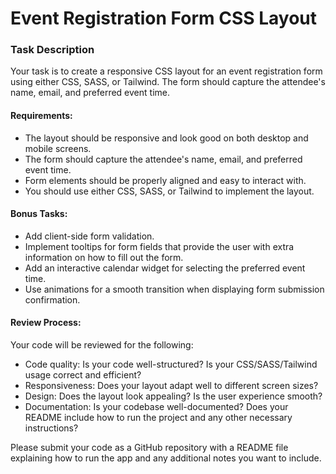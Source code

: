 
# Event Registration Form CSS Layout

### Task Description

Your task is to create a responsive CSS layout for an event registration form using either CSS, SASS, or Tailwind. The form should capture the attendee's name, email, and preferred event time.

#### Requirements:

-   The layout should be responsive and look good on both desktop and mobile screens.
-   The form should capture the attendee's name, email, and preferred event time.
-   Form elements should be properly aligned and easy to interact with.
-   You should use either CSS, SASS, or Tailwind to implement the layout.

#### Bonus Tasks:

-   Add client-side form validation.
-   Implement tooltips for form fields that provide the user with extra information on how to fill out the form.
-   Add an interactive calendar widget for selecting the preferred event time.
-   Use animations for a smooth transition when displaying form submission confirmation.

#### Review Process:

Your code will be reviewed for the following:

-   Code quality: Is your code well-structured? Is your CSS/SASS/Tailwind usage correct and efficient?
-   Responsiveness: Does your layout adapt well to different screen sizes?
-   Design: Does the layout look appealing? Is the user experience smooth?
-   Documentation: Is your codebase well-documented? Does your README include how to run the project and any other necessary instructions?

Please submit your code as a GitHub repository with a README file explaining how to run the app and any additional notes you want to include.